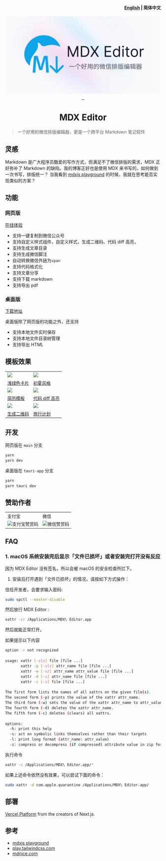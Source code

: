 <h4 align="right"><a href="https://github.com/maqi1520/mdx-editor/blob/main/README_EN.md">English</a> | <strong>简体中文</strong></h4>

<div align="center">
<a href="https://editor.runjs.cool/">
<img width="500" src="./public/social-card.jpg"/>
</a>
</div>
<div align="center"> <a href="https://github.com/maqi1520/mdx-editor/actions">
    <img src="https://github.com/maqi1520/mdx-editor/actions/workflows/release.yml/badge.svg" alt="">
  </a>
  <a href="https://github.com/maqi1520/mdx-editor/releases">
    <img src="https://img.shields.io/github/downloads/maqi1520/mdx-editor/total.svg" alt="">
  </a>
  <a href="https://github.com/maqi1520/mdx-editor/releases/latest">
    <img src="https://img.shields.io/github/release/maqi1520/mdx-editor.svg" alt="">
  </a>
</div>
<h1 align="center">MDX Editor</h1>

> 一个好用的微信排版编辑器，更是一个跨平台 Markdown 笔记软件

## 灵感

Markdown 是广大程序员酷爱的写作方式，但满足不了微信排版的需求，MDX 正好弥补了 Markdown 的缺陷。我的博客正好也是使用 MDX 来书写的，如何做到一次书写，排版统一？ 当我看到 [mdxjs playground](https://mdxjs.com/playground/) 的时候，我就在思考能否实现类似的方案？

## 功能

### 网页版

[在线体验](https://editor.runjs.cool/)

- 支持一键复制到微信公众号
- 支持自定义样式组件，自定义样式，生成二维码、代码 diff 高亮，
- 支持生成文章目录
- 支持生成微信脚注
- 自动转换微信外链为`span`
- 支持代码格式化
- 支持文章分享
- 支持下载 markdown
- 支持导出 pdf

### 桌面版

[下载地址](https://github.com/maqi1520/mdx-editor/releases)

桌面版除了网页版的功能之外，还支持

- 支持本地文件实时保存
- 支持本地文件目录树管理
- 支持导出 HTML

## 模板效果

<table>
<tr>
    <td><img src="https://user-images.githubusercontent.com/9312044/262275142-ce7f3e70-cbad-449e-999e-4cba33f75000.png"/></td>
    <td><img src="https://user-images.githubusercontent.com/9312044/262275149-3310abc1-5a6d-45cb-aa9a-3359381ec429.png"/></td>
</tr> 
<tr>
    <td><a href="https://editor.runjs.cool/64b51328337a9f4db79fe677" >浅绿色卡片</a></td>
    <td><a href="https://editor.runjs.cool/64c0fca121821b2af589cf6e">初夏风格</a></td>
</tr> 
<tr>
  <td><img src="https://user-images.githubusercontent.com/9312044/262275160-41c30692-b554-4da6-bcc7-3fb00169ed5d.png"/></td>
  <td><img src="https://user-images.githubusercontent.com/9312044/262275117-fdf35fe4-0b70-45ad-995d-b6622586c6d8.png"/></td>
</tr>
<tr>
  <td><a href="https://editor.runjs.cool/624688ccb6fe2900015728ac">简历模板</a></td>
  <td><a href="https://editor.runjs.cool/625550658cc5730001809f0c">代码 diff 高亮</a></td>
</tr>
<tr>
    <td><img src="https://user-images.githubusercontent.com/9312044/262275165-766ff817-7c09-4288-b8dd-55d7424c2fd6.png"/></td>
    <td><img src="https://user-images.githubusercontent.com/9312044/262275168-6dd4b05c-a604-4ab1-abe3-b2d2dc759d8e.png"/></td>
</tr> 
<tr>
    <td><a href="https://editor.runjs.cool/6492ae0109e298c79055dfab">生成二维码</a></td>
    <td><a href="https://editor.runjs.cool/6492aa37f5cf3a54f14493a8">旅行计划</a></td>
</tr> 
</table>

## 开发

网页版在 `main` 分支

```bash
yarn
yarn dev
```

桌面版在 `tauri-app` 分支

```bash
yarn
yarn tauri dev
```

## 赞助作者

<table>
<tr>
<td>支付宝</td>
<td>微信</td>
</tr>
<tr>
<td>
<img src="https://github.com/maqi1520/mdx-editor/assets/9312044/603e1826-4be7-49de-a65d-c415b52e434b" width="180" alt="支付宝赞赏码">
</td>
<td>
<img src="https://github.com/maqi1520/mdx-editor/assets/9312044/047b369a-0458-48bd-96a1-64dd2c06a6bd" width="190" alt="微信赞赏码"></td>
</tr>
</table>

## FAQ

### 1. macOS 系统安装完后显示「文件已损坏」或者安装完打开没有反应

因为 MDX Editor 没有签名，所以会被 macOS 的安全检查所拦下。

1. 安装后打开遇到「文件已损坏」的情况，请按如下方式操作：

信任开发者，会要求输入密码:

```bash
sudo spctl --master-disable
```

然后放行 MDX Editor :

```bash
xattr -cr /Applications/MDX\ Editor.app
```

然后就能正常打开。

如果提示以下内容

```sh
option -r not recognized

usage: xattr [-slz] file [file ...]
       xattr -p [-slz] attr_name file [file ...]
       xattr -w [-sz] attr_name attr_value file [file ...]
       xattr -d [-s] attr_name file [file ...]
       xattr -c [-s] file [file ...]

The first form lists the names of all xattrs on the given file(s).
The second form (-p) prints the value of the xattr attr_name.
The third form (-w) sets the value of the xattr attr_name to attr_value.
The fourth form (-d) deletes the xattr attr_name.
The fifth form (-c) deletes (clears) all xattrs.

options:
  -h: print this help
  -s: act on symbolic links themselves rather than their targets
  -l: print long format (attr_name: attr_value)
  -z: compress or decompress (if compressed) attribute value in zip format
```

执行命令

```bash
xattr -c /Applications/MDX\ Editor.app/*
```

如果上述命令依然没有效果，可以尝试下面的命令：

```bash
sudo xattr -d com.apple.quarantine /Applications/MDX\ Editor.app/
```

## 部署

[Vercel Platform](https://vercel.com/import?utm_medium=default-template&filter=next.js&utm_source=create-next-app&utm_campaign=create-next-app-readme) from the creators of Next.js.

## 参考

- [mdxjs playground](https://mdxjs.com/playground/)
- [play.tailwindcss.com](https://play.tailwindcss.com/)
- [mdnice.com](https://mdnice.com/)
